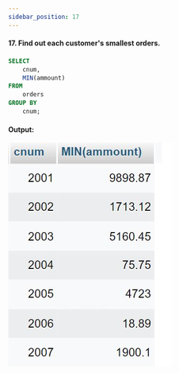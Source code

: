 ```yaml
---
sidebar_position: 17
---
```


#### 17. Find out each customer's smallest orders.

```sql
SELECT
    cnum,
    MIN(ammount)
FROM
    orders
GROUP BY
    cnum;
```

#### Output:

![d](outputs\17.jpg)
